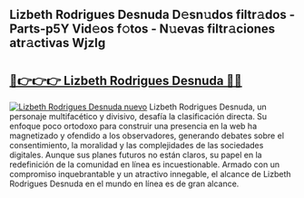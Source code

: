 ## Lizbeth Rodrigues Desnuda D𝚎sn𝚞dos filtr𝚊dos - Parts-p5Y Vid𝚎os f𝚘tos - N𝚞evas filtr𝚊ciones atr𝚊ctivas WjzIg

# <h2><a href="http://mb3u3u.tromn.icu/?c=Lizbeth+Rodrigues+Desnuda">🔗👉👉👉 Lizbeth Rodrigues Desnuda 🔗🔗</a></h2>

[![Lizbeth Rodrigues Desnuda nuevo](https://i.imgur.com/pEAQMta.gif)](http://mb3u3u.tromn.icu/?c=Lizbeth+Rodrigues+Desnuda)
Lizbeth Rodrigues Desnuda, un personaje multifacético y divisivo, desafía la clasificación directa. Su enfoque poco ortodoxo para construir una presencia en la web ha magnetizado y ofendido a los observadores, generando debates sobre el consentimiento, la moralidad y las complejidades de las sociedades digitales. Aunque sus planes futuros no están claros, su papel en la redefinición de la comunidad en línea es incuestionable. Armado con un compromiso inquebrantable y un atractivo innegable, el alcance de Lizbeth Rodrigues Desnuda en el mundo en línea es de gran alcance.
